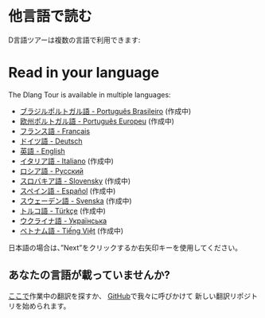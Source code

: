 # 他言語で読む

D言語ツアーは複数の言語で利用できます:

# Read in your language

The Dlang Tour is available in multiple languages:

- [ブラジルポルトガル語 - Português Brasileiro](https://tour.dlang.org/tour/pt-br/welcome/welcome-to-d) (作成中)
- [欧州ポルトガル語 - Português Europeu](https://tour.dlang.org/tour/pt/welcome/welcome-to-d) (作成中)
- [フランス語 - Francais](https://tour.dlang.org/tour/fr/welcome/welcome-to-d)
- [ドイツ語 - Deutsch](https://tour.dlang.org/tour/de/welcome/welcome-to-d)
- [英語 - English](https://tour.dlang.org/tour/en/welcome/welcome-to-d)
- [イタリア語 - Italiano](https://tour.dlang.org/tour/it/welcome/welcome-to-d) (作成中)
- [ロシア語 - Pусский](https://tour.dlang.org/tour/ru/welcome/welcome-to-d)
- [スロバキア語 - Slovensky](https://tour.dlang.org/tour/sk/welcome/welcome-to-d) (作成中)
- [スペイン語 - Español](https://tour.dlang.org/tour/es/welcome/welcome-to-d) (作成中)
- [スウェーデン語 - Svenska](https://tour.dlang.org/tour/sv/welcome/welcome-to-d) (作成中)
- [トルコ語 - Türkçe](https://tour.dlang.org/tour/tr/welcome/welcome-to-d) (作成中)
- [ウクライナ語 - Українська](https://tour.dlang.org/tour/uk/welcome/welcome-to-d)
- [ベトナム語 - Tiếng Việt](https://tour.dlang.org/tour/vi/welcome/welcome-to-d) (作成中)

日本語の場合は、”Next”をクリックするか右矢印キーを使用してください。

## あなたの言語が載っていませんか?

[ここで](https://github.com/dlang-tour)作業中の翻訳を探すか、
[GitHub](https://github.com/stonemaster/dlang-tour/issues/new)で我々に呼びかけて
新しい翻訳リポジトリを始められます。
